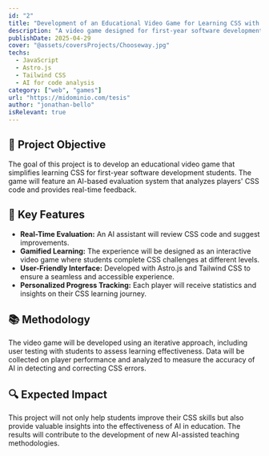 ```yaml
---
id: "2"
title: "Development of an Educational Video Game for Learning CSS with AI"
description: "A video game designed for first-year software development students, using artificial intelligence to evaluate CSS code and enhance learning."
publishDate: 2025-04-29
cover: "@assets/coversProjects/Chooseway.jpg"
techs:
  - JavaScript
  - Astro.js
  - Tailwind CSS
  - AI for code analysis
category: ["web", "games"]
url: "https://midominio.com/tesis"
author: "jonathan-bello"
isRelevant: true
---
```


## 🎯 Project Objective

The goal of this project is to develop an educational video game that simplifies learning CSS for first-year software development students. The game will feature an AI-based evaluation system that analyzes players' CSS code and provides real-time feedback.

## 🚀 Key Features

- **Real-Time Evaluation:** An AI assistant will review CSS code and suggest improvements.
- **Gamified Learning:** The experience will be designed as an interactive video game where students complete CSS challenges at different levels.
- **User-Friendly Interface:** Developed with Astro.js and Tailwind CSS to ensure a seamless and accessible experience.
- **Personalized Progress Tracking:** Each player will receive statistics and insights on their CSS learning journey.

## 📚 Methodology

The video game will be developed using an iterative approach, including user testing with students to assess learning effectiveness. Data will be collected on player performance and analyzed to measure the accuracy of AI in detecting and correcting CSS errors.

## 🔍 Expected Impact

This project will not only help students improve their CSS skills but also provide valuable insights into the effectiveness of AI in education. The results will contribute to the development of new AI-assisted teaching methodologies.

